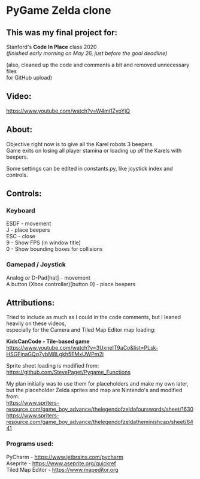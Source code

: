 # PyGame Zelda clone
## This was my final project for:  
Stanford's **Code In Place** class 2020  
_(finished early morning on May 26, just before the goal deadline)_
    
(also, cleaned up the code and comments a bit and removed unnecessary files  
for GitHub upload)  

## Video:
https://www.youtube.com/watch?v=W4mi1ZyoYjQ

## About:
Objective right now is to give all the Karel robots 3 beepers.  
Game exits on losing all player stamina or loading up _all_ the Karels with beepers.  

Some settings can be edited in constants.py, like joystick index and controls.

## Controls:
### Keyboard
ESDF - movement  
J - place beepers  
ESC - close  
9 - Show FPS (in window title)  
0 - Show bounding boxes for collisions

### Gamepad / Joystick
Analog _or_ D-Pad[hat] - movement  
A button (Xbox controller)[button 0] - place beepers

## Attributions:
Tried to include as much as I could in the code comments, but I leaned heavily on these videos,  
especially for the Camera and Tiled Map Editor map loading:  

**KidsCanCode - Tile-based game**  
https://www.youtube.com/watch?v=3UxnelT9aCo&list=PLsk-HSGFjnaGQq7ybM8Lgkh5EMxUWPm2i

Sprite sheet loading is modified from:  
https://github.com/StevePaget/Pygame_Functions

My plan initially was to use them for placeholders and make my own later,  
but the placeholder Zelda sprites and map are Nintendo's and modified from:  
https://www.spriters-resource.com/game_boy_advance/thelegendofzeldafourswords/sheet/1630
https://www.spriters-resource.com/game_boy_advance/thelegendofzeldatheminishcap/sheet/6441

### Programs used:
PyCharm - https://www.jetbrains.com/pycharm  
Aseprite - https://www.aseprite.org/quickref  
Tiled Map Editor - https://www.mapeditor.org  
